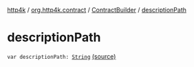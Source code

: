 [http4k](../../index.md) / [org.http4k.contract](../index.md) / [ContractBuilder](index.md) / [descriptionPath](./description-path.md)

# descriptionPath

`var descriptionPath: `[`String`](https://kotlinlang.org/api/latest/jvm/stdlib/kotlin/-string/index.html) [(source)](https://github.com/http4k/http4k/blob/master/http4k-contract/src/main/kotlin/org/http4k/contract/extensions.kt#L16)